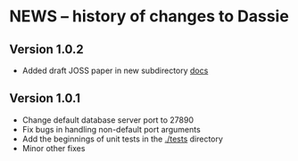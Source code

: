 NEWS &ndash; history of changes to Dassie
=========================================

Version 1.0.2
-------------

* Added draft JOSS paper in new subdirectory [docs](docs)

Version 1.0.1
-------------

* Change default database server port to 27890
* Fix bugs in handling non-default port arguments
* Add the beginnings of unit tests in the [./tests](./tests) directory
* Minor other fixes
